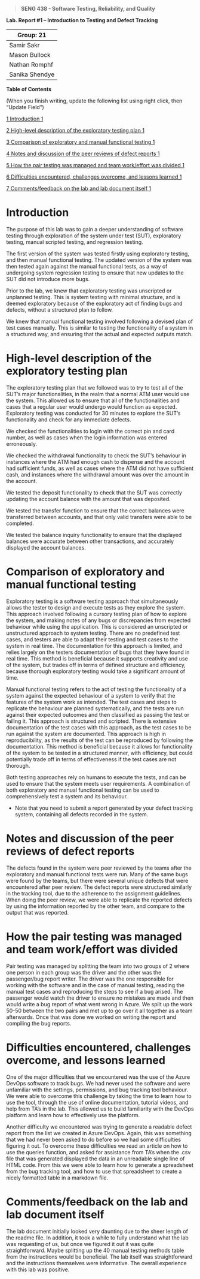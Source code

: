 >   **SENG 438 - Software Testing, Reliability, and Quality**

**Lab. Report \#1 – Introduction to Testing and Defect Tracking**

| Group: 21      |
|-----------------|
| Samir Sakr               |   
| Mason Bullock               |   
| Nathan Romphf               |   
| Sanika Shendye               |   


**Table of Contents**

(When you finish writing, update the following list using right click, then
“Update Field”)

[1 Introduction	1](#_Toc439194677)

[2 High-level description of the exploratory testing plan	1](#_Toc439194678)

[3 Comparison of exploratory and manual functional testing	1](#_Toc439194679)

[4 Notes and discussion of the peer reviews of defect reports	1](#_Toc439194680)

[5 How the pair testing was managed and team work/effort was
divided	1](#_Toc439194681)

[6 Difficulties encountered, challenges overcome, and lessons
learned	1](#_Toc439194682)

[7 Comments/feedback on the lab and lab document itself	1](#_Toc439194683)

# Introduction

The purpose of this lab was to gain a deeper understanding of software testing through exploration of the system under test (SUT), exploratory testing, manual scripted testing, and regression testing. 

The first version of the system was tested firstly using exploratory testing, and then manual functional testing. The updated version of the system was then tested again against the manual functional tests, as a way of undergoing system regression testing to ensure that new updates to the SUT did not introduce more bugs.

Prior to the lab, we knew that exploratory testing was unscripted or unplanned testing. This is system testing with minimal structure, and is deemed exploratory because of the exploratory act of finding bugs and defects, without a structured plan to follow. 

 We knew that manual functional testing involved following a devised plan of test cases manually. This is similar to testing the functionality of a system in a structured way, and ensuring that the actual and expected outputs match. 

# High-level description of the exploratory testing plan

The exploratory testing plan that we followed was to try to test all of the SUT’s major functionalities, in the realm that a normal ATM user would use the system. This allowed us to ensure that all of the functionalities and cases that a regular user would undergo would function as expected. Exploratory testing was conducted for 30 minutes to explore the SUT’s functionality and check for any immediate defects. 

We checked the functionalities to login with the correct pin and card number, as well as cases when the login information was entered erroneously. 

We checked the withdrawal functionality to check the SUT’s behaviour in instances where the ATM had enough cash to dispense and the account had sufficient funds, as well as cases where the ATM did not have sufficient cash, and instances where the withdrawal amount was over the amount in the account. 

We tested the deposit functionality to check that the SUT was correctly updating the account balance with the amount that was deposited. 

We tested the transfer function to ensure that the correct balances were transferred between accounts, and that only valid transfers were able to be completed. 

We tested the balance inquiry functionality to ensure that the displayed balances were accurate between other transactions, and accurately displayed the account balances. 


# Comparison of exploratory and manual functional testing

Exploratory testing is a software testing approach that simultaneously allows the tester to design and execute tests as they explore the system. This approach involved following a cursory testing plan of how to explore the system, and making notes of any bugs or discrepancies from expected behaviour while using the application. This is considered an unscripted or unstructured approach to system testing. There are no predefined test cases, and testers are able to adapt their testing and test cases to the system in real time. The documentation for this approach is limited, and relies largely on the testers documentation of bugs that they have found in real time. This method is beneficial because it supports creativity and use of the system, but trades off in terms of defined structure and efficiency, because thorough exploratory testing would take a significant amount of time. 

Manual functional testing refers to the act of testing the functionality of a system against the expected behaviour of a system to verify that the features of the system work as intended. The test cases and steps to replicate the behaviour are planned systematically, and the tests are run against their expected outcomes and then classified as passing the test or failing it. This approach is structured and scripted. There is extensive documentation of the test cases with this approach, as the test cases to be run against the system are documented. This approach is high in reproducibility, as the results of the test can be reproduced by following the documentation. This method is beneficial because it allows for functionality of the system to be tested in a structured manner, with efficiency, but could potentially trade off in terms of effectiveness if the test cases are not thorough. 

Both testing approaches rely on humans to execute the tests, and can be used to ensure that the system meets user requirements. A combination of both exploratory and manual functional testing can be used to comprehensively test a system and its behaviour. 


-   Note that you need to submit a report generated by your defect tracking
    system, containing all defects recorded in the system.

# Notes and discussion of the peer reviews of defect reports

The defects found in the system were peer reviewed by the teams after the exploratory and manual functional tests were run. Many of the same bugs were found by the teams, but there were several unique defects that were encountered after peer review. The defect reports were structured similarly in the tracking tool, due to the adherence to the assignment guidelines. When doing the peer review, we were able to replicate the reported defects by using the information reported by the other team, and compare to the output that was reported. 

# How the pair testing was managed and team work/effort was divided 

Pair testing was managed by splitting the team into two groups of 2 where one person in each group was the driver and the other was the passenger/bug report writer. The driver was the one responsible for working with the software and in the case of manual testing, reading the manual test cases and reproducing the steps to see if a bug arised. The passenger would watch the driver to ensure no mistakes are made and then would write a bug report of what went wrong in Azure. We split up the work 50-50 between the two pairs and met up to go over it all together as a team afterwards. Once that was done we worked on writing the report and compiling the bug reports.

# Difficulties encountered, challenges overcome, and lessons learned

One of the major difficulties that we encountered was the use of the Azure DevOps software to track bugs. We had never used the software and were unfamiliar with the settings, permissions, and bug tracking tool behaviour. We were able to overcome this challenge by taking the time to learn how to use the tool, through the use of online documentation, tutorial videos, and help from TA’s in the lab. This allowed us to build familiarity with the DevOps platform and learn how to effectively use the platform. 

Another difficulty we encountered was trying to generate a readable defect report from the list we created in Azure DevOps. Again, this was something that we had never been asked to do before so we had some difficulties figuring it out. To overcome these difficulties we read an article on how to use the queries function, and asked for assistance from TA’s when the .csv file that was generated displayed the data in an unreadable single line of HTML code. From this we were able to learn how to generate a spreadsheet from the bug tracking tool, and how to use that spreadsheet to create a nicely formatted table in a markdown file.

# Comments/feedback on the lab and lab document itself

The lab document initially looked very daunting due to the sheer length of the readme file. In addition, it took a while to fully understand what the lab was requesting of us, but once we figured it out it was quite straightforward. Maybe splitting up the 40 manual testing methods table from the instructions would be beneficial. The lab itself was straightforward and the instructions themselves were informative. The overall experience with this lab was positive. 

